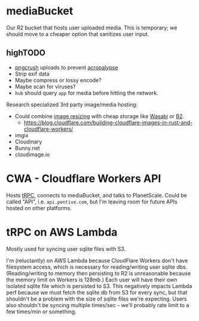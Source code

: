 # mediaBucket

Our R2 bucket that hosts user uploaded media. This is temporary; we should move to a cheaper option that sanitizes user input.

## highTODO

- [pngcrush](https://en.wikipedia.org/wiki/Pngcrush) uploads to prevent [acropalypse](https://www.bleepingcomputer.com/news/microsoft/microsoft-fixes-acropalypse-privacy-bug-in-windows-11-snipping-tool/)
- Strip exif data
- Maybe compress or lossy encode?
- Maybe scan for viruses?
- `hub` should query `app` for media before hitting the network.

Research specialized 3rd party image/media hosting:

- Could combine [image resizing](https://developers.cloudflare.com/images/image-resizing/) with cheap storage like [Wasabi](https://wasabi.com/cloud-storage-pricing) or [B2](https://www.backblaze.com/b2/cloud-storage-pricing.html).
  - https://blog.cloudflare.com/building-cloudflare-images-in-rust-and-cloudflare-workers/
- imgix
- Cloudinary
- Bunny.net
- cloudimage.io

# CWA - Cloudflare Workers API

Hosts [tRPC](https://trpc.io/), connects to mediaBucket, and talks to PlanetScale. Could be called "API", i.e. `api.pentive.com`, but I'm leaving room for future APIs hosted on other platforms.

# tRPC on AWS Lambda

Mostly used for syncing user sqlite files with S3.

I'm (reluctantly) on AWS Lambda because CloudFlare Workers don't have filesystem access, which is necessary for reading/writing user sqlite dbs. (Reading/writing to memory then persisting to R2 is unreasonable because the memory limit on Workers is 128mb.) Each user will have their own isolated sqlite file which is persisted to S3. This negatively impacts Lambda perf because we must fetch the sqlite db from S3 for every sync, but that shouldn't be a problem with the size of sqlite files we're expecting. Users also shouldn't be syncing multiple times/sec - we'll probably rate limit to a few times/min or something.
